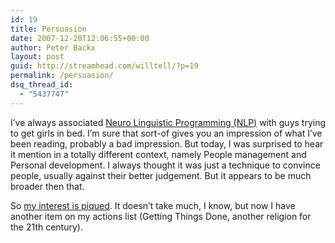 ```yaml
---
id: 19
title: Persuasion
date: 2007-12-20T12:06:55+00:00
author: Peter Backx
layout: post
guid: http://streamhead.com/willtell/?p=19
permalink: /persuasion/
dsq_thread_id:
  - "5437747"
---
```

I&#8217;ve always associated [Neuro Linguistic Programming (NLP)](http://en.wikipedia.org/wiki/Neuro-linguistic_programming) with guys trying to get girls in bed. I&#8217;m sure that sort-of gives you an impression of what I&#8217;ve been reading, probably a bad impression. But today, I was surprised to hear it mention in a totally different context, namely People management and Personal development. I always thought it was just a technique to convince people, usually against their better judgement. But it appears to be much broader then that.
  
So [my interest is piqued](http://www.everything2.com/index.pl?node_id=702382). It doesn&#8217;t take much, I know, but now I have another item on my actions list (Getting Things Done, another religion for the 21th century).
  


<!-- AddThis Advanced Settings generic via filter on the_content -->

<!-- AddThis Share Buttons generic via filter on the_content -->